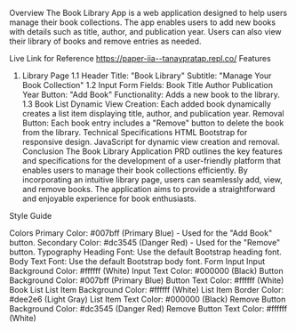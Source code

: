 Overview
The Book Library App is a web application designed to help users manage their book collections. The app enables users to add new books with details such as title, author, and publication year. Users can also view their library of books and remove entries as needed.

Live Link for Reference
https://paper-iia--tanaypratap.repl.co/ 
Features
1. Library Page
1.1 Header
Title: "Book Library"
Subtitle: "Manage Your Book Collection"
1.2 Input Form
Fields:
Book Title
Author
Publication Year
Button: "Add Book"
Functionality: Adds a new book to the library.
1.3 Book List
Dynamic View Creation: Each added book dynamically creates a list item displaying title, author, and publication year.
Removal Button: Each book entry includes a "Remove" button to delete the book from the library.
Technical Specifications
HTML
Bootstrap for responsive design.
JavaScript for dynamic view creation and removal.
Conclusion
The Book Library Application PRD outlines the key features and specifications for the development of a user-friendly platform that enables users to manage their book collections efficiently. By incorporating an intuitive library page, users can seamlessly add, view, and remove books. The application aims to provide a straightforward and enjoyable experience for book enthusiasts.

Style Guide


Colors
Primary Color: #007bff (Primary Blue) - Used for the "Add Book" button.
Secondary Color: #dc3545 (Danger Red) - Used for the "Remove" button.
Typography
Heading Font: Use the default Bootstrap heading font.
Body Text Font: Use the default Bootstrap body font.
Form Input
Input Background Color: #ffffff (White)
Input Text Color: #000000 (Black)
Button Background Color: #007bff (Primary Blue)
Button Text Color: #ffffff (White)
Book List
List Item Background Color: #ffffff (White)
List Item Border Color: #dee2e6 (Light Gray)
List Item Text Color: #000000 (Black)
Remove Button Background Color: #dc3545 (Danger Red)
Remove Button Text Color: #ffffff (White)
